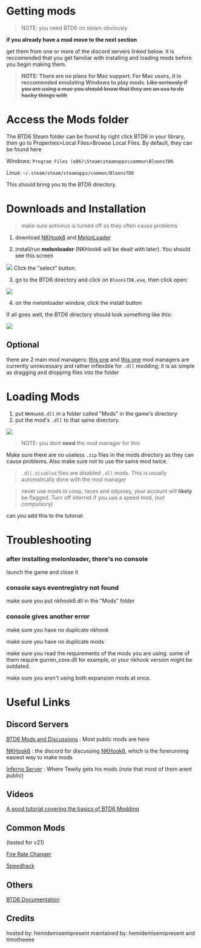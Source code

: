 # Getting mods

> NOTE: you need BTD6 on steam obviously

**if you already have a mod move to the next section**

get them from one or more of the discord servers linked below. It is reccomended that you get familiar with installing and loading mods before you begin making them.
> **NOTE: There are no plans for Mac support. For Mac users, it is reccomended emulating Windows to play mods. ~~Like seriously if you are using a mac you should know that they are an ass to do hacky things with~~**

# Access the Mods folder
The BTD6 Steam folder can be found by right click BTD6 in your library, then go to Properties>Local Files>Browse Local Files.
By default, they can be found here

Windows: `Program Files (x86)\Steam\steamapps\common\BloonsTD6`

Linux: `~/.steam/steam/steamapps/common/BloonsTD6` 

This should bring you to the BTD6 directory.

# Downloads and Installation
> make sure antivirus is turned off as they often cause problems

1. download [NKHook6](https://github.com/TDToolbox/NKHook6/releases/download/24/NKHook6.dll) and [MelonLoader](https://github.com/HerpDerpinstine/MelonLoader/releases/download/v0.2.7.4/MelonLoader.Installer.exe)

2. install/run **melonloader** (NKHook6 will be dealt with later). You should see this screen

<img src="https://cdn.discordapp.com/attachments/699781597515481159/776979212472549406/Screenshot_1313.png"/>
Click the "select" button.

3. go to the BTD6 directory and click on `BloonsTD6.exe`, then click open:

<img src="https://cdn.discordapp.com/attachments/699781597515481159/776980387477061662/Screenshot_1315.png"/>

4. on the melonloader window, click the install button

If all goes well, the BTD6 directory should look something like this:

<img src="https://cdn.discordapp.com/attachments/699781597515481159/776968486269616159/Screenshot_1311.png"/>

## Optional
there are 2 main mod managers: [this one](https://github.com/TDToolbox/BTD6-Mod-Manager/releases/latest) and [this one](https://github.com/Inferno-Dev-Team/Inferno-Mod-Manager/releases/latest)
mod managers are currently unnecessary and rather inflexible for `.dll` modding; it is as simple as dragging and dropping files into the folder

# Loading Mods

1. put `NKHook6.dll` in a folder called "Mods" in the game's directory
2. put the mod's `.dll` to that same directory. 
<img src = "https://cdn.discordapp.com/attachments/699781597515481159/776967989944647710/Screenshot_1309.png"/>

> NOTE: you dont **need** the mod manager for this

Make sure there are no useless `.zip` files in the mods directory as they can cause problems. Also make sure not to use the same mod twice.

> `.dll.disabled` files are disabled `.dll` mods. This is usually automatically done with the mod manager

> never use mods in coop, races and odyssey, your account will **likely** be flagged. Turn off internet if you use a speed mod. (not compulsory)

can you add this to the tutorial:

# Troubleshooting

### after installing melonloader, there's no console

launch the game and close it

### console says eventregistry not found

make sure you put nkhook6.dll in the "Mods" folder

### console gives another error

make sure you have no duplicate nkhook

make sure you have no duplicate mods

make sure you read the requirements of the mods you are using. some of them require gurren_core.dll for example, or your nkhook version might be outdated.

make sure you aren't using both expansion mods at once.

# Useful Links
## Discord Servers
[BTD6 Mods and Discussions](https://discord.gg/hENWNsd5pY) : Most public mods are here

[NKHook6](https://discord.gg/GUPggzaczS) : the discord for discussing [NKHook6](https://github.com/TDToolbox/NKHook6), which is the forerunning easiest way to make mods

[Inferno Server](https://discord.gg/mZuRncU7ec) : Where Tewity gets his mods (note that most of them arent public)
## Videos
[A good tutorial covering the basics of BTD6 Modding](https://youtu.be/tTtJN5gqPrQ?list=PLWFKnf1pcvUuBUrVQouhvhxqOSQRjst7D)

## Common Mods
(tested for v21)

[Fire Rate Changer](https://github.com/Timotheeee/btd6_mods/blob/master/rate_changer/rate_changer.dll)

[Speedhack](https://github.com/Timotheeee/Speed_mod/blob/main/speedhackmelon/speedhackmelon.dll)

## Others
[BTD6 Documentation](https://github.com/TDToolbox/BTD-Docs/tree/master/Unity%20Engine/Btd6)

## Credits

hosted by: hemidemisemipresent
maintained by: hemidemisemipresent and timotheeee
